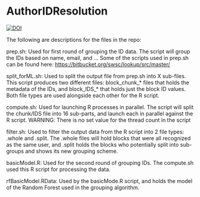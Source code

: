 # AuthorIDResolution
[![DOI](https://zenodo.org/badge/DOI/10.5281/zenodo.3700859.svg)](https://doi.org/10.5281/zenodo.3700859)

The following are descriptions for the files in the repo:

prep.sh:
Used for first round of grouping the ID data. The script will group the IDs based on name, email, and ... Some of the scripts used in prep.sh can be found here: https://bitbucket.org/swsc/lookup/src/master/

split_forML.sh:
Used to split the output file from prep.sh into X sub-files. This script produces two different files: block_chunk_* files that holds the metadata of the IDs, and block_IDS_* that holds just the block ID values. Both file types are used alongside each other for the R script. 

compute.sh:
Used for launching R processes in parallel. The script will split the chunk/IDS file into 16 sub-parts, and launch each in parallel against the R script. WARNING: There is no set value for the thread count in the script

filter.sh:
Used to filter the output data from the R script into 2 file types: .whole and .split. The .whole files will hold blocks that were all recognized as the same user, and .split holds the blocks who potentially split into sub-groups and shows its new grouping scheme.

basicModel.R:
Used for the second round of grouping IDs. The compute.sh used this R script for processing the data. 

rfBasicModel.RData:
Used by the basicMode.R script, and holds the model of the Random Forest used in the grouping algorithm. 
